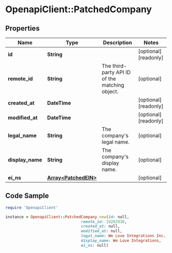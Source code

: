 # OpenapiClient::PatchedCompany

## Properties

Name | Type | Description | Notes
------------ | ------------- | ------------- | -------------
**id** | **String** |  | [optional] [readonly] 
**remote_id** | **String** | The third-party API ID of the matching object. | [optional] 
**created_at** | **DateTime** |  | [optional] [readonly] 
**modified_at** | **DateTime** |  | [optional] [readonly] 
**legal_name** | **String** | The company&#39;s legal name. | [optional] 
**display_name** | **String** | The company&#39;s display name. | [optional] 
**ei_ns** | [**Array&lt;PatchedEIN&gt;**](PatchedEIN.md) |  | [optional] 

## Code Sample

```ruby
require 'OpenapiClient'

instance = OpenapiClient::PatchedCompany.new(id: null,
                                 remote_id: 19202938,
                                 created_at: null,
                                 modified_at: null,
                                 legal_name: We Love Integrations Inc.,
                                 display_name: We Love Integrations,
                                 ei_ns: null)
```


